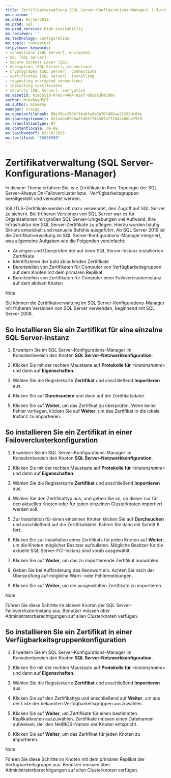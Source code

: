 ```yaml
---
title: Zertifikatverwaltung (SQL Server-Konfigurations-Manager) | Microsoft-Dokumentation
ms.custom: ''
ms.date: 01/16/2019
ms.prod: sql
ms.prod_service: high-availability
ms.reviewer: ''
ms.technology: configuration
ms.topic: conceptual
helpviewer_keywords:
- connections [SQL Server], encrypted
- SSL [SQL Server]
- Secure Sockets Layer (SSL)
- encryption [SQL Server], connections
- cryptography [SQL Server], connections
- certificates [SQL Server], installing
- requesting encrypted connections
- installing certificates
- security [SQL Server], encryption
ms.assetid: e1e55519-97ec-4404-81ef-881da3b42006
author: MikeRayMSFT
ms.author: mikeray
manager: craigg
ms.openlocfilehash: 88e35bc2589f30a0fa3d6b707d66aa25325dc89e
ms.sourcegitcommit: b51edbe07a0a2fdb5f74b5874771042400baf919
ms.translationtype: HT
ms.contentlocale: de-DE
ms.lasthandoff: 01/28/2019
ms.locfileid: "55088990"
---
```

# <a name="certificate-management-sql-server-configuration-manager"></a>Zertifikatverwaltung (SQL Server-Konfigurations-Manager)

In diesem Thema erfahren Sie, wie Zertifikate in Ihrer Topologie der SQL Server-Always On-Failovercluster bzw. -Verfügbarkeitsgruppen bereitgestellt und verwaltet werden.

SSL/TLS-Zertifikate werden oft dazu verwendet, den Zugriff auf SQL Server zu sichern. Bei früheren Versionen von SQL Server war es für Organisationen mit großen SQL Server-Umgebungen viel Aufwand, ihre Infrastruktur der SQL Server-Zertifikate zu pflegen. Hierzu wurden häufig Skripts entwickelt und manuelle Befehle ausgeführt. Ab SQL Server 2019 ist die Zertifikatverwaltung im SQL Server-Konfigurations-Manager integriert, was allgemeine Aufgaben wie die Folgenden vereinfacht: 

* Anzeigen und Überprüfen der auf einer SQL Server-Instanz installierten Zertifikate 
* Identifizieren der bald ablaufenden Zertifikate 
* Bereitstellen von Zertifikaten für Computer von Verfügbarkeitsgruppen auf dem Knoten mit dem primären Replikat 
* Bereitstellen von Zertifikaten für Computer einer Failoverclusterinstanz auf dem aktiven Knoten

> [!NOTE]
> Sie können die Zertifikatverwaltung im SQL Server-Konfigurations-Manager mit früheren Versionen von SQL Server verwenden, beginnend mit SQL Server 2008.

##  <a name="provision-single-server-cert"></a>So installieren Sie ein Zertifikat für eine einzelne SQL Server-Instanz  
  
1. Erweitern Sie im SQL Server-Konfigurations-Manager im Konsolenbereich den Knoten **SQL Server-Netzwerkkonfiguration**.  
  
2. Klicken Sie mit der rechten Maustaste auf **Protokolle für** *&lt;Instanzname&gt;* und dann auf **Eigenschaften**.  
  
3. Wählen Sie die Registerkarte **Zertifikat** und anschließend **Importieren** aus.  
  
4. Klicken Sie auf **Durchsuchen** und dann auf die Zertifikatsdatei.  
  
5. Klicken Sie auf **Weiter**, um das Zertifikat zu überprüfen. Wenn keine Fehler vorliegen, klicken Sie auf **Weiter**, um das Zertifikat in die lokale Instanz zu importieren.  
  
 
##  <a name="provision-failover-cluster-cert"></a>So installieren Sie ein Zertifikat in einer Failoverclusterkonfiguration  
  
1. Erweitern Sie im SQL Server-Konfigurations-Manager im Konsolenbereich den Knoten **SQL Server-Netzwerkkonfiguration**.
  
2. Klicken Sie mit der rechten Maustaste auf **Protokolle für** *&lt;Instanzname&gt;* und dann auf **Eigenschaften**. 

3. Wählen Sie die Registerkarte **Zertifikat** und anschließend **Importieren** aus.

4. Wählen Sie den Zertifikattyp aus, und geben Sie an, ob dieser nur für den aktuellen Knoten oder für jeden einzelnen Clusterknoten importiert werden soll.

5. Zur Installation für einen einzelnen Knoten klicken Sie auf **Durchsuchen** und anschließend auf die Zertifikatdatei. Fahren Sie dann mit Schritt 8 fort.

6. Klicken Sie zur Installation eines Zertifikats für jeden Knoten auf **Weiter**, um die Knoten möglicher Besitzer aufzulisten. Mögliche Besitzer für die aktuelle SQL Server-FCI-Instanz sind vorab ausgewählt.

7. Klicken Sie auf **Weiter**, um das zu importierende Zertifikat auswählen.

8. Geben Sie bei Aufforderung das Kennwort ein. Achten Sie nach der Überprüfung auf mögliche Warn- oder Fehlermeldungen.

9. Klicken Sie auf **Weiter**, um die ausgewählten Zertifikate zu importieren.

> [!NOTE]
> Führen Sie diese Schritte im aktiven Knoten der SQL Server-Failoverclusterinstanz aus. Benutzer müssen über Administratorberechtigungen auf allen Clusterknoten verfügen.

##  <a name="provision-availability-group-cert"></a>So installieren Sie ein Zertifikat in einer Verfügbarkeitsgruppenkonfiguration  
  
1. Erweitern Sie im SQL Server-Konfigurations-Manager im Konsolenbereich den Knoten **SQL Server-Netzwerkkonfiguration**.
  
2. Klicken Sie mit der rechten Maustaste auf **Protokolle für** *&lt;Instanzname&gt;* und dann auf **Eigenschaften**.  
  
3. Wählen Sie die Registerkarte **Zertifikat** und anschließend **Importieren** aus.  
  
4. Klicken Sie auf den Zertifikattyp und anschließend auf **Weiter**, um aus der Liste der bekannten Verfügbarkeitsgruppen auszuwählen.  

5. Klicken Sie auf **Weiter**, um Zertifikate für einen bestimmten Replikatknoten auszuwählen. Zertifikate müssen einen Dateinamen aufweisen, der den NetBIOS-Namen der Knoten entspricht.

6. Klicken Sie auf **Weiter**, um das Zertifikat für jeden Knoten zu importieren.


> [!NOTE]
> Führen Sie diese Schritte im Knoten mit dem primären Replikat der Verfügbarkeitsgruppe aus. Benutzer müssen über Administratorberechtigungen auf allen Clusterknoten verfügen.

